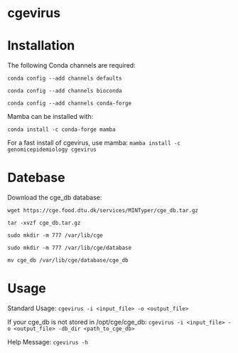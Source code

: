 # cgevirus

# Installation

The following Conda channels are required:

`conda config --add channels defaults`

`conda config --add channels bioconda`

`conda config --add channels conda-forge`

Mamba can be installed with:

`conda install -c conda-forge mamba`

For a fast install of cgevirus, use mamba:
`mamba install -c genomicepidemiology cgevirus`


# Datebase

Download the cge_db database:

`wget https://cge.food.dtu.dk/services/MINTyper/cge_db.tar.gz`

`tar -xvzf cge_db.tar.gz`

`sudo mkdir -m 777 /var/lib/cge`

`sudo mkdir -m 777 /var/lib/cge/database`

`mv cge_db /var/lib/cge/database/cge_db`

# Usage

Standard Usage:
`cgevirus -i <input_file> -o <output_file>`

If your cge_db is not stored in /opt/cge/cge_db:
`cgevirus -i <input_file> -o <output_file> -db_dir <path_to_cge_db>`

Help Message:
`cgevirus -h`
